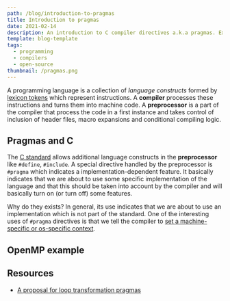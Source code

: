 ```yaml
---
path: /blog/introduction-to-pragmas
title: Introduction to pragmas
date: 2021-02-14
description: An introduction to C compiler directives a.k.a pragmas. Examples with OpenMP.
template: blog-template
tags:
  - programming
  - compilers
  - open-source
thumbnail: /pragmas.png
---
```


A programming language is a collection of *language constructs* formed by [lexicon tokens](https://en.wikipedia.org/wiki/Lexical_analysis#Token) which represent instructions. A **compiler** processes these instructions and turns them into machine code. A **preprocessor** is a part of the compiler that process the code in a first instance and takes control of inclusion of header files, macro expansions and conditional compiling logic. 

## Pragmas and C

The [C standard](https://en.cppreference.com/w/c/header) allows additional language constructs in the **preprocessor** like `#define`, `#include`. A special directive handled by the preprocessor is `#pragma` which indicates a implementation-dependent feature. It basically indicates that we are about to use some specific implementation of the language and that this should be taken into account by the compiler and will basically turn on (or turn off) some features. 

Why do they exists? In general, its use indicates that we are about to use an implementation which is not part of the standard. One of the interesting uses of `#pragma` directives is that we tell the compiler to [set a machine-specific or os-specific context](https://stackoverflow.com/a/232796). 
 
## OpenMP example

## Resources

- [A proposal for loop transformation pragmas](https://link.springer.com/chapter/10.1007/978-3-319-98521-3_3)

